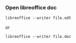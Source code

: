 ### Open libreoffice doc

```shell
libreoffice --writer file.odt
```

or 

```shell
libreoffice --writer file.doc
```
